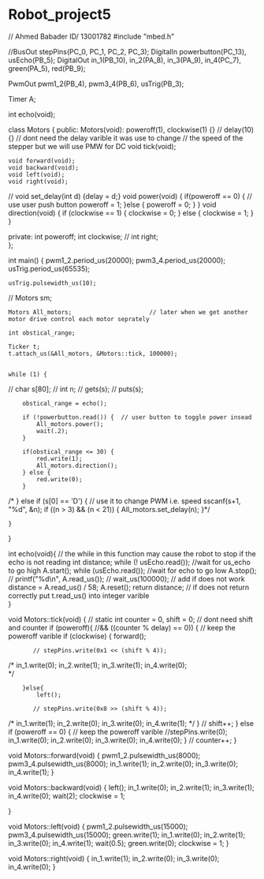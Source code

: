 # Robot_project5
// Ahmed Babader        ID/ 13001782
#include "mbed.h"


//BusOut stepPins(PC_0, PC_1, PC_2, PC_3);
DigitalIn powerbutton(PC_13), usEcho(PB_5);
DigitalOut in_1(PB_10), in_2(PA_8), in_3(PA_9), in_4(PC_7), green(PA_5), red(PB_9);

PwmOut pwm1_2(PB_4), pwm3_4(PB_6), usTrig(PB_3);

Timer A;

int echo(void);


class Motors {
public:
    Motors(void): poweroff(1), clockwise(1) {}        // delay(10) {}       // dont need the delay varible it was use to change
                                                                // the speed of the stepper but we will use PMW for DC 
    void tick(void);
    
    void forward(void);
    void backward(void);
    void left(void);
    void right(void);
    
//    void set_delay(int d) {delay = d;}
    void power(void) {
        if(poweroff == 0) {             // use user push button
            poweroff = 1;
        }else {
            poweroff = 0;
        }
    }
    void direction(void) {
        if (clockwise == 1) {
            clockwise = 0;
        } else {
            clockwise = 1;
        }
    }
    

    
private:
    int poweroff;
    int clockwise;
//    int right;    
};


int main()
{
    pwm1_2.period_us(20000);
    pwm3_4.period_us(20000);
    usTrig.period_us(65535);
    
    usTrig.pulsewidth_us(10);
    
    
//    Motors sm;
    
    Motors All_motors;                      // later when we get another motor drive control each motor seprately
    
    int obstical_range;    
    
    Ticker t;
    t.attach_us(&All_motors, &Motors::tick, 100000);
    
    
    while (1) {
//        char s[80];
//        int n;
//        gets(s);
//        puts(s);

        obstical_range = echo();
        
        if (!powerbutton.read()) {  // user button to toggle power insead
            All_motors.power(); 
            wait(.2);    
        }
        
        if(obstical_range <= 30) {
            red.write(1);
            All_motors.direction();
        } else {
            red.write(0);
        }
          
/*        } else if (s[0] == 'D') {     // use it to change PWM i.e. speed
            sscanf(s+1, "%d", &n);
            if ((n > 3) && (n < 21)) {
                All_motors.set_delay(n);
            }*/
        
    }
}


int echo(void){         // the while in this function may cause the robot to stop if the echo is not reading
    int distance;
    while (! usEcho.read()); //wait for us_echo to go high
    A.start();
    while (usEcho.read()); //wait for echo to go low
    A.stop();
//    printf("%d\n", A.read_us());
//    wait_us(100000);       // add if does not work
    distance = A.read_us() / 58;
    A.reset();
    return distance;         // if does not return correctly put t.read_us() into integer varible  
}




void Motors::tick(void) {
//    static int counter = 0, shift = 0;              // dont need shift and counter
    if (poweroff){            //&& ((counter % delay) == 0)) {     // keep the poweroff varible
        if (clockwise) {
            forward();           
           
           // stepPins.write(0x1 << (shift % 4));
/*            in_1.write(0); 
            in_2.write(1);
            in_3.write(1);
            in_4.write(0);  
*/

        }else{
            left();
            
           // stepPins.write(0x8 >> (shift % 4));
/*            in_1.write(1); 
            in_2.write(0);
            in_3.write(0);
            in_4.write(1);
*/
        }
//        shift++;
    } else if (poweroff == 0) {     // keep the poweroff varible
        //stepPins.write(0);
        in_1.write(0); 
        in_2.write(0);
        in_3.write(0);
        in_4.write(0);
    }
//    counter++;
} 


void Motors::forward(void) {
    pwm1_2.pulsewidth_us(8000);
    pwm3_4.pulsewidth_us(8000);
    in_1.write(1); 
    in_2.write(0);
    in_3.write(0);
    in_4.write(1); 
}

void Motors::backward(void) {
    left();
    in_1.write(0); 
    in_2.write(1);
    in_3.write(1);
    in_4.write(0);
    wait(2);
    clockwise = 1;
    
}

void Motors::left(void) {
    pwm1_2.pulsewidth_us(15000);
    pwm3_4.pulsewidth_us(15000);
    green.write(1);
    in_1.write(0); 
    in_2.write(1);
    in_3.write(0);
    in_4.write(1); 
    wait(0.5);
    green.write(0);
    clockwise = 1;
}

void Motors::right(void) {
    in_1.write(1); 
    in_2.write(0);
    in_3.write(0);
    in_4.write(0); 
}

